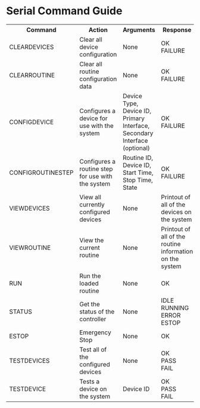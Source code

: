 # Serial Command Guide #

<table>
    <tr>
        <th>Command</th>
        <th>Action</th>
        <th>Arguments</th>
        <th>Response</th>
        <th>Example</th>
    </tr>
    <tr>
        <td>CLEARDEVICES</td>
        <td>Clear all device configuration</td>
        <td>None</td>
        <td>OK<br>FAILURE</td>
        <td>CLEARDEVICES</td>
    </tr>
    <tr>
        <td>CLEARROUTINE</td>
        <td>Clear all routine configuration data</td>
        <td>None</td>
        <td>OK<br>FAILURE</td>
        <td>CLEARROUTINE</td>
    </tr>
    <tr>
        <td>CONFIGDEVICE</td>
        <td>Configures a device for use with the system</td>
        <td>Device Type,<br> Device ID,<br> Primary Interface,<br>Secondary Interface (optional)</td>
        <td>OK<br>FAILURE</td>
        <td>CONFIGDEVICE PERPUMP,1000,1<br><br>CONFIGDEVICE SWITCHVALVE,1001,2,4</td>
    </tr>
    <tr>
        <td>CONFIGROUTINESTEP</td>
        <td>Configures a routine step for use with the system</td>
        <td>Routine ID,<br> Device ID,<br> Start Time,<br> Stop Time,<br>State</td>
        <td>OK<br>FAILURE</td>
        <td>CONFIGROUTINESTEP 2060,1001,0,4,1<br><br>CONFIGROUTINESTEP 2060,1000,7,9,0</td>
    </tr>
    <tr>
        <td>VIEWDEVICES</td>
        <td>View all currently configured devices</td>
        <td>None</td>
        <td>Printout of all of the devices on the system</td>
        <td>VIEWDEVICES</td>
    </tr>
    <tr>
        <td>VIEWROUTINE</td>
        <td>View the current routine</td>
        <td>None</td>
        <td>Printout of all of the routine information on the system</td>
        <td>VIEWROUTINE</td>
    </tr>
    <tr>
        <td>RUN</td>
        <td>Run the loaded routine</td>
        <td>None</td>
        <td>OK</td>
        <td>RUN</td>
    </tr>
    <tr>
        <td>STATUS</td>
        <td>Get the status of the controller</td>
        <td>None</td>
        <td>IDLE<br>RUNNING<br>ERROR<br>ESTOP</td>
        <td>STATUS</td>
    </tr>
    <tr>
        <td>ESTOP</td>
        <td>Emergency Stop</td>
        <td>None</td>
        <td>OK </td>
        <td>ESTOP</td>
    </tr>
    <tr>
        <td>TESTDEVICES</td>
        <td>Test all of the configured devices</td>
        <td>None</td>
        <td>OK<br>PASS<br>FAIL</td>
        <td>TESTDEVICES</td>
    </tr>
    <tr>
        <td>TESTDEVICE</td>
        <td>Tests a device on the system</td>
        <td>Device ID</td>
        <td>OK<br>PASS<br>FAIL</td>
        <td>TESTDEVICE 1001</td>
    </tr>
</table>